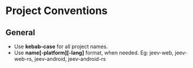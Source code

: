 # Project Conventions

## General

- Use __kebab-case__ for all project names.
- Use __name[-platform][-lang]__ format, when needed. Eg: jeev-web, jeev-web-rs, jeev-android, jeev-android-rs
